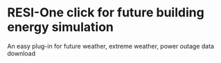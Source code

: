 # RESI-One click for future building energy simulation
 An easy plug-in for future weather, extreme weather, power outage data download
